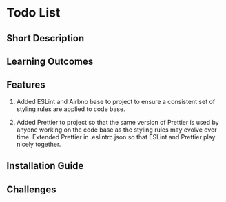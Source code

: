 # Todo List

## Short Description

## Learning Outcomes

## Features

1. Added ESLint and Airbnb base to project to ensure a consistent set of styling rules are applied to code base.

2. Added Prettier to project so that the same version of Prettier is used by anyone working on the code base as the styling rules may evolve over time. Extended Prettier in .eslintrc.json so that ESLint and Prettier play nicely together.

## Installation Guide

## Challenges
